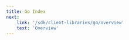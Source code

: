 ```yaml
---
title: Go Index
next:
    link: '/sdk/client-libraries/go/overview'
    text: 'Overview'
---
```

<index/>

